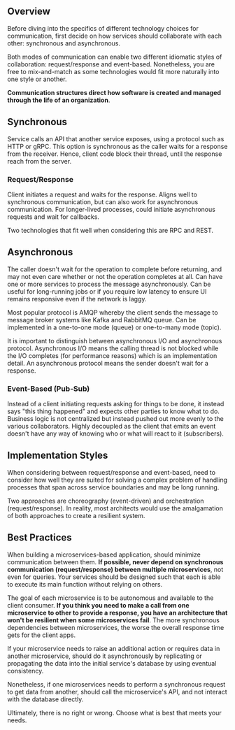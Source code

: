 ## Overview

Before diving into the specifics of different technology choices for communication, first decide on how services should collaborate with each other: synchronous and asynchronous.

Both modes of communication can enable two different idiomatic styles of collaboration: request/response and event-based. Nonetheless, you are free to mix-and-match as some technologies would fit more naturally into one style or another.

**Communication structures direct how software is created and managed through the life of an organization**.

## Synchronous

Service calls an API that another service exposes, using a protocol such as HTTP or gRPC. This option is synchronous as the caller waits for a response from the receiver. Hence, client code block their thread, until the response reach from the server.

### Request/Response

Client initiates a request and waits for the response. Aligns well to synchronous communication, but can also work for asynchronous communication. For longer-lived processes, could initiate asynchronous requests and wait for callbacks.

Two technologies that fit well when considering this are RPC and REST.

## Asynchronous

The caller doesn't wait for the operation to complete before returning, and may not even care whether or not the operation completes at all. Can have one or more services to process the message asynchronously. Can be useful for long-running jobs or if you require low latency to ensure UI remains responsive even if the network is laggy.

Most popular protocol is AMQP whereby the client sends the message to message broker systems like Kafka and RabbitMQ queue. Can be implemented in a one-to-one mode (queue) or one-to-many mode (topic).

It is important to distinguish between asynchronous I/O and asynchronous protocol. Asynchronous I/O means the calling thread is not blocked while the I/O completes (for performance reasons) which is an implementation detail. An asynchronous protocol means the sender doesn't wait for a response.

### Event-Based (Pub-Sub)

Instead of a client initiating requests asking for things to be done, it instead says "this thing happened" and expects other parties to know what to do. Business logic is not centralized but instead pushed out more evenly to the various collaborators. Highly decoupled as the client that emits an event doesn't have any way of knowing who or what will react to it (subscribers).

## Implementation Styles

When considering between request/response and event-based, need to consider how well they are suited for solving a complex problem of handling processes that span across service boundaries and may be long running.

Two approaches are choreography (event-driven) and orchestration (request/response). In reality, most architects would use the amalgamation of both approaches to create a resilient system.

## Best Practices

When building a microservices-based application, should minimize communication between them. **If possible, never depend on synchronous communication (request/response) between multiple microservices**, not even for queries. Your services should be designed such that each is able to execute its main function without relying on others.

The goal of each microservice is to be autonomous and available to the client consumer. **If you think you need to make a call from one microservice to other to provide a response, you have an architecture that won't be resilient when some microservices fail**. The more synchronous dependencies between microservices, the worse the overall response time gets for the client apps.

If your microservice needs to raise an additional action or requires data in another microservice, should do it asynchronously by replicating or propagating the data into the initial service's database by using eventual consistency.

Nonetheless, if one microservices needs to perform a synchronous request to get data from another, should call the microservice's API, and not interact with the database directly.

Ultimately, there is no right or wrong. Choose what is best that meets your needs.
